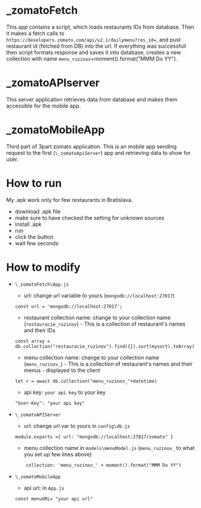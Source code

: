 # \_zomatoFetch

This app contains a script, which loads restaurants IDs from database.
Then it makes a fetch calls to `https://developers.zomato.com/api/v2.1/dailymenu?res_id=`, and pust restaurant id (fetched from DB) into the url.
If everything was successfull then script formats response and saves it into database, creates a new collection with name `menu_ruzinov`+moment().format("MMM Do YY").

# \_zomatoAPIserver

This server application retrieves data from database and makes them accessible for the mobile app.

# \_zomatoMobileApp

Third part of 3part zomato application.
This is an mobile app sending request to the first (`\_zomatoApiServer`) app and retrieving data to show for user.

# How to run

My .apk work only for few restaurants in Bratislava.

- download .apk file
- make sure to have checked the setting for unknown sources
- install .apk
- run
- click the button
- wait few seconds

# How to modify

- `\_zomatoFetch\App.js`

  - url: change url variable to yours (`mongodb://localhost:27017`)

  ```
  const url = 'mongodb://localhost:27017';
  ```

  - restaurant collection name: change to your collection name (`restauracie_ruzinov`) - This is a collection of restaurant's names and their IDs

  ```
  const array = db.collection("restauracie_ruzinov").find({}).sort(mysort).toArray();
  ```

  - menu collection name: change to your collection name (`menu_ruzinov_`) - This is a collection of restaurant's names and their menus - displayed to the client

  ```
  let r = await db.collection("menu_ruzinov_"+datetime)
  ```

  - api key: `your api key` to your key

  ```
  "User-Key": "your api key"
  ```

- `\_zomatoAPIServer`

  - url: change url var to yours in `config\db.js`

  ```
  module.exports ={ url: "mongodb://localhost:27017/zomato" }
  ```

  - menu collection name in `models\menuModel.js` (`menu_ruzinov_` to what you set up few lines above)

  ```
      collection: 'menu_ruzinov_' + moment().format("MMM Do YY")

  ```

- `\_zomatoMobileApp`
  - api url: in `App.js`
  ```
  const menuURL= "your api url"
  ```
